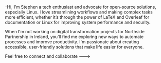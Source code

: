 -Hi, I'm Stephen a tech enthusiast and advocate for open-source solutions, especially Linux. I love streamlining workflows and making complex tasks more efficient, whether it’s through the power of LaTeX and Overleaf for documentation or Linux for improving system performance and security.

When I'm not working on digital transformation projects for Northside Partnership in Ireland, you’ll find me exploring new ways to automate processes and improve productivity. I'm passionate about creating accessible, user-friendly solutions that make life easier for everyone.

Feel free to connect and collaborate
--->

